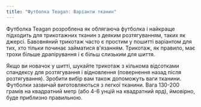 ```yaml
---
title: "Футболка Teagan: Варіанти тканин"
---
```


Футболка Teagan розроблена як облягаюча футболка і найкраще підходить для трикотажних тканин з деяким розтягуванням, таких як джерсі. Бавовняний трикотаж часто є простим у пошитті варіантом для тих, хто тільки починає займатися в'язанням. Трикотаж, як правило, має трохи більше драпірування і є більш слизьким для шиття.

<Tip>
Якщо ви новачок у шитті, шукайте трикотаж з кількома відсотками спандексу для розтягування і відновлення (повернення назад після розтягування). Зробити вибір вам також допоможуть ваги тканини. Футболки зазвичай виготовляються з легкої тканини. Вага 130-200 грамів на квадратний метр (або 4-6 унцій на квадратний ярд), ймовірно, буде приблизно правильною.
</Tip>
